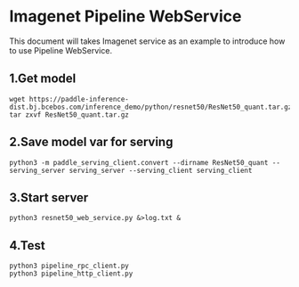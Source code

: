 # Imagenet Pipeline WebService

This document will takes Imagenet service as an example to introduce how to use Pipeline WebService.

## 1.Get model
```
wget https://paddle-inference-dist.bj.bcebos.com/inference_demo/python/resnet50/ResNet50_quant.tar.gz
tar zxvf ResNet50_quant.tar.gz
```

## 2.Save model var for serving
```
python3 -m paddle_serving_client.convert --dirname ResNet50_quant --serving_server serving_server --serving_client serving_client
```

## 3.Start server
```
python3 resnet50_web_service.py &>log.txt &
```

## 4.Test
```
python3 pipeline_rpc_client.py
python3 pipeline_http_client.py
```

